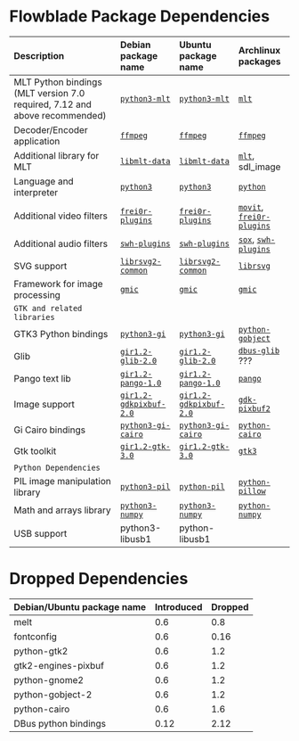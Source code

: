 # Flowblade Package Dependencies

| **Description**                                                            | **Debian package name**                                                               | **Ubuntu package name**                                                            | **Archlinux packages**                                                                                                                             |
|:-------------------------------------------------------------------------- |:------------------------------------------------------------------------------------- |:---------------------------------------------------------------------------------- |:-------------------------------------------------------------------------------------------------------------------------------------------------- |
| MLT Python bindings (MLT version 7.0 required, 7.12 and above recommended) | [``python3-mlt``](https://packages.debian.org/unstable/python3-mlt)                   | [``python3-mlt``](https://packages.ubuntu.com/jammy/python3-mlt)                   | [``mlt``](https://archlinux.org/packages/extra/x86_64/mlt/)                                                                                        |
| Decoder/Encoder application                                                | [``ffmpeg``](https://packages.debian.org/unstable/ffmpeg)                             | [``ffmpeg``](https://packages.ubuntu.com/jammy/ffmpeg)                             | [``ffmpeg``](https://archlinux.org/packages/extra/x86_64/ffmpeg/)                                                                                  |
| Additional library for MLT                                                 | [``libmlt-data``](https://packages.debian.org/unstable/libmlt-data)                   | [``libmlt-data``](https://packages.ubuntu.com/focal/libmlt-data)                   | [``mlt``](https://archlinux.org/packages/extra/x86_64/mlt/), sdl_image                                                                             |
| Language and interpreter                                                   | [``python3``](https://packages.debian.org/unstable/python3)                           | [``python3``](https://packages.ubuntu.com/jammy/python3)                           | [``python``](https://archlinux.org/packages/core/x86_64/python/)                                                                                   |
| Additional video filters                                                   | [``frei0r-plugins``](https://packages.debian.org/unstable/frei0r-plugins)             | [``frei0r-plugins``](https://packages.ubuntu.com/jammy/frei0r-plugins)             | [``movit``](https://archlinux.org/packages/extra/x86_64/movit/), [``frei0r-plugins``](https://archlinux.org/packages/extra/x86_64/frei0r-plugins/) |
| Additional audio filters                                                   | [``swh-plugins``](https://packages.debian.org/unstable/swh-plugins)                   | [``swh-plugins``](https://packages.ubuntu.com/jammy/swh-plugins)                   | [``sox``](https://archlinux.org/packages/extra/x86_64/sox/), [``swh-plugins``](https://archlinux.org/packages/extra/x86_64/swh-plugins/)           |
| SVG support                                                                | [``librsvg2-common``](https://packages.debian.org/unstable/librsvg2-common)           | [``librsvg2-common``](https://packages.ubuntu.com/kinetic/librsvg2-common)         | [``librsvg``](https://archlinux.org/packages/extra/x86_64/librsvg/)                                                                                |
| Framework for image processing                                             | [``gmic``](https://packages.debian.org/unstable/gmic)                                 | [``gmic``](https://packages.ubuntu.com/jammy/gmic)                                 | [``gmic``](https://archlinux.org/packages/extra/x86_64/gmic/)                                                                                      |
| ``GTK and related libraries``                                              |                                                                                       |                                                                                    |                                                                                                                                                    |
| GTK3 Python bindings                                                       | [``python3-gi``](https://packages.debian.org/unstable/python3-gi)                     | [``python3-gi``](https://packages.ubuntu.com/jammy/python3-gi)                     | [``python-gobject``](https://archlinux.org/packages/extra/x86_64/python-gobject/)                                                                  |
| Glib                                                                       | [``gir1.2-glib-2.0``](https://packages.debian.org/unstable/gir1.2-glib-2.0)           | [``gir1.2-glib-2.0``](https://packages.ubuntu.com/jammy/gir1.2-glib-2.0)           | [``dbus-glib``](https://archlinux.org/packages/extra/x86_64/dbus-glib/) ???                                                                        |
| Pango text lib                                                             | [``gir1.2-pango-1.0``](https://packages.debian.org/unstable/gir1.2-pango-1.0)         | [``gir1.2-pango-1.0``](https://packages.ubuntu.com/jammy/gir1.2-pango-1.0)         | [``pango``](https://archlinux.org/packages/extra/x86_64/pango/)                                                                                    |
| Image support                                                              | [``gir1.2-gdkpixbuf-2.0``](https://packages.debian.org/unstable/gir1.2-gdkpixbuf-2.0) | [``gir1.2-gdkpixbuf-2.0``](https://packages.ubuntu.com/jammy/gir1.2-gdkpixbuf-2.0) | [``gdk-pixbuf2``](https://archlinux.org/packages/extra/x86_64/gdk-pixbuf2/)                                                                        |
| Gi Cairo bindings                                                          | [``python3-gi-cairo``](https://packages.debian.org/unstable/python3-gi-cairo)         | [``python3-gi-cairo``](https://packages.ubuntu.com/kinetic/python3-gi-cairo)       | [``python-cairo``](https://archlinux.org/packages/extra/x86_64/python-cairo/)                                                                      |
| Gtk toolkit                                                                | [``gir1.2-gtk-3.0``](https://packages.debian.org/unstable/gir1.2-gtk-3.0)             | [``gir1.2-gtk-3.0``](https://packages.ubuntu.com/jammy/gir1.2-gtk-3.0)             | [``gtk3``](https://archlinux.org/packages/extra/x86_64/gtk3/)                                                                                      |
| ``Python Dependencies``                                                    |                                                                                       |                                                                                    |                                                                                                                                                    |
| PIL image manipulation library                                             | [``python3-pil``](https://packages.debian.org/unstable/python3-pil)                   | [``python-pil``](https://packages.ubuntu.com/jammy/python3-pil)                    | [``python-pillow``](https://archlinux.org/packages/extra/x86_64/python-pillow/)                                                                    |
| Math and arrays library                                                    | [``python3-numpy``](https://packages.debian.org/stable/python3-numpy)                 | [``python3-numpy``](https://packages.ubuntu.com/jammy/python3-numpy)               | [``python-numpy``](https://archlinux.org/packages/extra/x86_64/python-numpy/)                                                                      |
| USB support                                                                | python3-libusb1                                                                       | python-libusb1                                                                     |                                                                                                                                                    |

# Dropped  Dependencies

| **Debian/Ubuntu package name** | **Introduced** | **Dropped** |
|:------------------------------ |:-------------- |:----------- |
| melt                           | 0.6            | 0.8         |
| fontconfig                     | 0.6            | 0.16        |
| python-gtk2                    | 0.6            | 1.2         |
| gtk2-engines-pixbuf            | 0.6            | 1.2         |
| python-gnome2                  | 0.6            | 1.2         |
| python-gobject-2               | 0.6            | 1.2         |
| python-cairo                   | 0.6            | 1.6         |
| DBus python bindings           | 0.12           | 2.12        |
